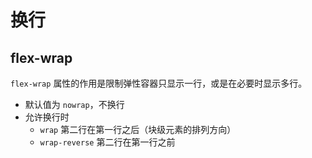 # 换行

## flex-wrap

`flex-wrap` 属性的作用是限制弹性容器只显示一行，或是在必要时显示多行。

- 默认值为 `nowrap`，不换行
- 允许换行时
  - `wrap` 第二行在第一行之后（块级元素的排列方向）
  - `wrap-reverse` 第二行在第一行之前
